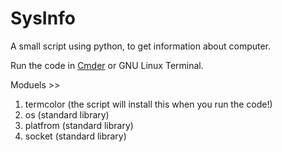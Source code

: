 # SysInfo
A small script using python, to get information about computer.

Run the code in [Cmder](Cmder.net) or GNU Linux Terminal.

Moduels >>
  1. termcolor (the script will install this when you run the code!)
  2. os (standard library)
  3. platfrom (standard library)
  4. socket (standard library)
  
